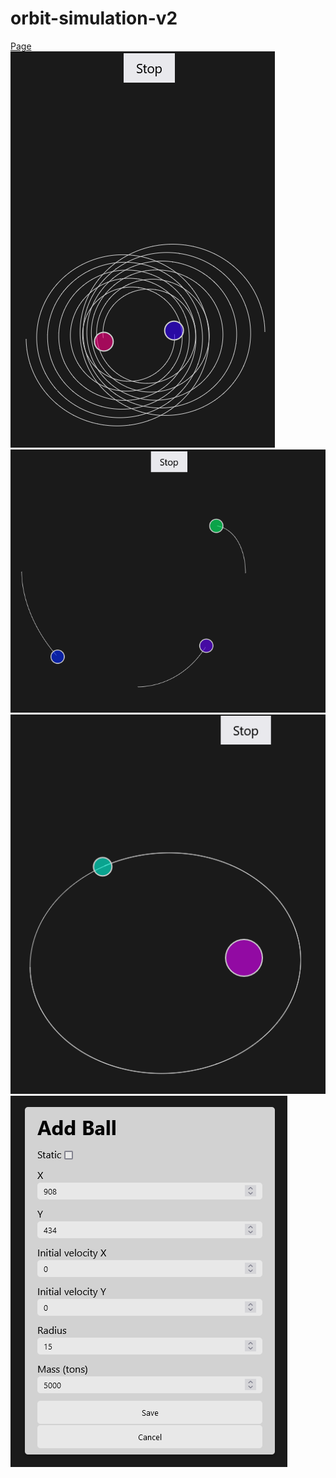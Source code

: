 # orbit-simulation-v2
[Page](https://sirvorak.github.io/orbit-simulation-v2/)
<br>
![Demo1](/screenshots/demo.png)
<br>
![Demo2](/screenshots/demo2.png)
<br>
![Demo3](/screenshots/demo3.png)
<br>
![Add](/screenshots/add.png)